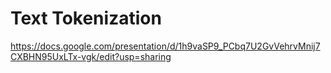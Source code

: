 # Text Tokenization

https://docs.google.com/presentation/d/1h9vaSP9_PCbq7U2GvVehrvMnij7CXBHN95UxLTx-vgk/edit?usp=sharing

